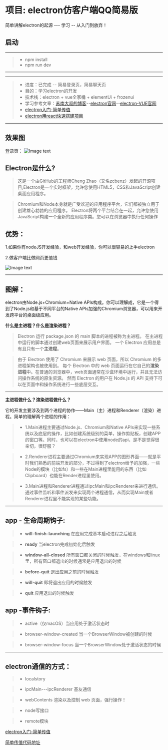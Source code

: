 # 项目: electron仿客户端QQ简易版

简单讲解electron的起源 --- 学习 -- 从入门到放弃！

## 启动
------
   > * npm install
   > * npm run dev
------
------

> * 进度：已完成 -- 简易登录页，简易聊天页
> * 目的：学习electron的开发
> * 技术栈：electron + vue全家桶 + elementUi + frozenui
> * 学习参考文章：[苏南大叔的博客](https://newsn.net/category/electron/)--[electron官网](https://electronjs.org/docs)--[electron-VUE官网](https://simulatedgreg.gitbooks.io/electron-vue/content/cn/getting_started.html)
> * [electron入门-简单传值](https://juejin.im/post/5cc5641af265da03a85ac9c7#heading-8)
> * [electron用react快速搭建项目](https://juejin.im/post/5a6a91276fb9a01cbd58ce32#heading-1)

------
## 效果图

登录页：
![Image text](https://github.com/yuanxin42/qq/blob/master/img/QQ图片20190712100207.png)


## Electron是什么?

> 这是一个由GitHub的工程师Cheng Zhao（又名zcbenz）发起的开源项目,Electron是一个实时框架，允许您使用HTML5，CSS和JavaScript创建桌面应用程序。

> Chromium和Node本身就是广受欢迎的应用程序平台，它们都被独立用于创建雄心勃勃的应用程序。 Electron将两个平台结合在一起，允许您使用JavaScript构建一个全新的应用程序类。您可以在浏览器中执行任何操作

## 优势：
   1.如果你有nodeJS开发经验，和web开发经验，你可以很容易的上手electron
   
   2.做客户端比做网页更值钱

![Image text](https://github.com/yuanxin42/qq/blob/master/img/QQ图片20190712094509.png)

------

## 图解：

electron由Node.js+Chromium+Native APIs构成。你可以理解成，它是一个得到了Node.js和基于不同平台的Native APIs加强的Chromium浏览器，可以用来开发跨平台的桌面级应用。

**什么是主进程？什么是渲染进程？**

> Electron 运行 package.json 的 main 脚本的进程被称为主进程。 在主进程中运行的脚本通过创建web页面来展示用户界面。 一个 Electron 应用总是有且只有一个**主进程**。

> 由于 Electron 使用了 Chromium 来展示 web 页面，所以 Chromium 的多进程架构也被使用到。 每个 Electron 中的 web 页面运行在它自己的**渲染进程**中。在普通的浏览器中，web页面通常在沙盒环境中运行，并且无法访问操作系统的原生资源。 然而 Electron 的用户在 Node.js 的 API 支持下可以在页面中和操作系统进行一些底层交互。

------

**主进程做什么？渲染进程做什么？**

它的开发主要涉及到两个进程的协作——Main（主）进程和Renderer（渲染）进程。简单的理解两个进程的作用：

> *  1.Main进程主要通过Node.js、Chromium和Native APIs来实现一些系统以及底层的操作，比如创建系统级别的菜单，操作剪贴板，创建APP的窗口等。同时，也可以在electron中使用node的api，是不是觉得很亲切，很舒服？

> *  2.Renderer进程主要通过Chromium来实现APP的图形界面——就是平时我们熟悉的前端开发的部分，不过得到了electron给予的加强，一些Node的模块（比如fs）和一些在Main进程里能用的东西（比如Clipboard）也能在Render进程里使用。

> *  3.Main进程和Renderer进程通过ipcMain和ipcRenderer来进行通信。通过事件监听和事件派发来实现两个进程通信，从而实现Main或者Renderer进程里不能实现的某些功能。

------

## app - 生命周期钩子:

> * **will-finish-launching** 在应用完成基本启动进程之后触发

> * **ready** 当electron完成初始化后触发

> * **window-all-closed** 所有窗口都关闭的时候触发，在windows和linux里，所有窗口都退出的时候通常是应用退出的时候

> * **before-quit** 退出应用之前的时候触发

> * **will-quit** 即将退出应用的时候触发

> * **quit** 应用退出的时候触发

## app -事件钩子:

> * active（仅macOS）当应用处于激活状态时

> * browser-window-created 当一个BrowserWindow被创建的时候

> * browser-window-focus 当一个BrowserWindow处于激活状态的时候

------

## electron通信的方式：

> * localstory

> * ipcMain---ipcRenderer 基友通信

> * webContents 渲染以及控制 web 页面，强行操作！

> * node写接口

> * remote模块

[electron入门-简单传值](https://juejin.im/post/5cc5641af265da03a85ac9c7#heading-8)

[简单传值代码地址](https://github.com/yuanxin42/electronStudy/tree/master/1.%E8%B7%A8%E5%9F%9F%E9%80%9A%E4%BF%A1)



   
   





